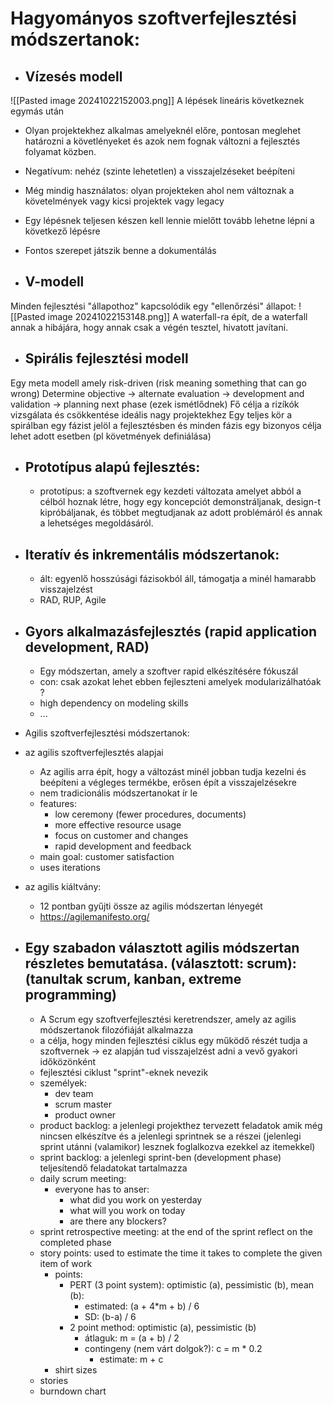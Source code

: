 # Hagyományos szoftverfejlesztési módszertanok: 
- ## Vízesés modell
![[Pasted image 20241022152003.png]]
A lépések lineáris következnek egymás után
- Olyan projektekhez alkalmas amelyeknél előre, pontosan meglehet határozni a követlényeket és azok nem fognak változni a fejlesztés folyamat közben.
- Negatívum: nehéz (szinte lehetetlen) a visszajelzéseket beépíteni
- Még mindig használatos: olyan projekteken ahol nem változnak a követelmények vagy kicsi projektek vagy legacy
- Egy lépésnek teljesen készen kell lennie mielőtt tovább lehetne lépni a következő lépésre
- Fontos szerepet játszik benne a dokumentálás

- ## V-modell
Minden fejlesztési "állapothoz" kapcsolódik egy "ellenőrzési" állapot:
![[Pasted image 20241022153148.png]]
A waterfall-ra épít, de a waterfall annak a hibájára, hogy annak csak a végén tesztel, hivatott javítani.

- ## Spirális fejlesztési modell
Egy meta modell amely risk-driven
(risk meaning something that can go wrong)
Determine objective -> alternate evaluation -> development and validation -> planning next phase (ezek ismétlődnek)
Fő célja a rizíkók vizsgálata és csökkentése
ideális nagy projektekhez
Egy teljes kör a spirálban egy fázist jelöl a fejlesztésben és minden fázis egy bizonyos célja lehet adott esetben (pl követmények definiálása)

- ## Prototípus alapú fejlesztés:
	- prototípus: a szoftvernek egy kezdeti változata amelyet abból a célból hoznak létre, hogy egy koncepciót demonstráljanak, design-t kipróbáljanak, és többet megtudjanak az adott problémáról és annak a lehetséges megoldásáról.
	
- ## Iteratív és inkrementális módszertanok:
	- ált: egyenlő hosszúsági fázisokból áll, támogatja a minél hamarabb visszajelzést
	- RAD, RUP, Agile

- ## Gyors alkalmazásfejlesztés (rapid application development, RAD)
	- Egy módszertan, amely a szoftver rapid elkészítésére fókuszál
	- con: csak azokat lehet ebben fejleszteni amelyek modularizálhatóak ?
	- high dependency on modeling skills
	- ...


- Agilis szoftverfejlesztési módszertanok:
- az agilis szoftverfejlesztés alapjai
	- Az agilis arra épít, hogy a változást minél jobban tudja kezelni és beépíteni a végleges termékbe, erősen épít a visszajelzésekre
	- nem tradicionális módszertanokat ír le
	- features: 
		- low ceremony (fewer procedures, documents)
		- more effective resource usage
		- focus on customer and changes
		- rapid development and feedback
	- main goal: customer satisfaction
	- uses iterations

- az agilis kiáltvány:
	- 12 pontban gyűjti össze az agilis módszertan lényegét
	- https://agilemanifesto.org/

- ## Egy szabadon választott agilis módszertan részletes bemutatása. (választott: scrum): (tanultak scrum, kanban, extreme programming)
	- A Scrum egy szoftverfejlesztési keretrendszer, amely az agilis módszertanok filozófiáját alkalmazza 
	- a célja, hogy minden fejlesztési ciklus egy működő részét tudja a szoftvernek -> ez alapján tud visszajelzést adni a vevő gyakori időközönként
	- fejlesztési ciklust "sprint"-eknek nevezik
	- személyek:
		- dev team
		- scrum master
		- product owner
	- product backlog: a jelenlegi projekthez tervezett feladatok amik még nincsen elkészítve és a jelenlegi sprintnek se a részei (jelenlegi sprint utánni (valamikor) lesznek foglalkozva ezekkel az itemekkel)
	- sprint backlog: a jelenlegi sprint-ben (development phase) teljesítendő feladatokat tartalmazza
	- daily scrum meeting:
		- everyone has to anser:
			- what did you work on yesterday
			- what will you work on today
			- are there any blockers?
	- sprint retrospective meeting: at the end of the sprint reflect on the completed phase
	- story points: used to estimate the time it takes to complete the given item of work
		- points:
			- PERT (3 point system): optimistic (a), pessimistic (b), mean (b):
				- estimated: (a + 4*m + b) / 6
				- SD: (b-a) / 6
			- 2 point method: optimistic (a), pessimistic (b)
				- átlaguk: m = (a + b) / 2
				- contingeny (nem várt dolgok?): c = m * 0.2
					- estimate: m + c
		- shirt sizes
	- stories
	- burndown chart